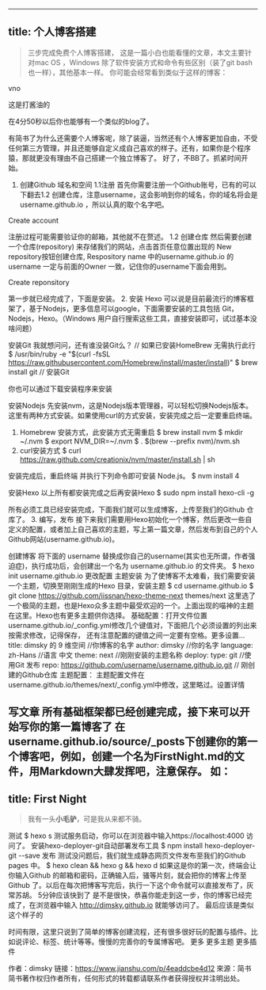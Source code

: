 
---
title: 个人博客搭建
---
>三步完成免费个人博客搭建， 这是一篇小白也能看懂的文章，本文主要针对mac OS ，Windows 除了软件安装方式和命令有些区别（装了git bash也一样），其他基本一样。
你可能会经常看到类似于这样的博客：





vno






这是打酱油的

在4分50秒以后你也能够有一个类似的blog了。

有简书了为什么还需要个人博客呢，除了装逼，当然还有个人博客更加自由，不受任何第三方管理，并且还能够自定义成自己喜欢的样子。还有，如果你是个程序猿，那就更没有理由不自己搭建一个独立博客了。
好了，不BB了。抓紧时间开始。
1. 创建Github 域名和空间
1.1注册
首先你需要注册一个Github账号，已有的可以下翻去1.2 创建仓库，注意username，这会影响到你的域名，你的域名将会是 username.github.io ，所以认真的取个名字吧。





Create account

注册过程可能需要验证你的邮箱，其他就不在赘述。
1.2 创建仓库
然后需要创建一个仓库(repository) 来存储我们的网站，点击首页任意位置出现的 New repository按钮创建仓库, Respository name 中的username.github.io 的username 一定与前面的Owner 一致，记住你的username下面会用到。





Create reponsitory

第一步就已经完成了，下面是安装。
2. 安装
Hexo 可以说是目前最流行的博客框架了，基于Nodejs，更多信息可以google，下面需要安装的工具包括 Git，Nodejs，Hexo。（Windows 用户自行搜索这些工具，直接安装即可，试过基本没啥问题）


安装Git
我就想问问，还有谁没装Git么？
// 如果已安装HomeBrew 无需执行此行
$ /usr/bin/ruby -e "$(curl -fsSL https://raw.githubusercontent.com/Homebrew/install/master/install)"
 $ brew install git   // 安装Git



你也可以通过下载安装程序来安装


安装Nodejs
先安装nvm，这是Nodejs版本管理器，可以轻松切换Nodejs版本。 这里有两种方式安装。如果使用curl的方式安装，安装完成之后一定要重启终端。
1. Homebrew 安装方式，此安装方式无需重启
$ brew install nvm
$ mkdir ~/.nvm
$ export NVM_DIR=~/.nvm
$ . $(brew --prefix nvm)/nvm.sh
 2. curl安装方式
 $ curl https://raw.github.com/creationix/nvm/master/install.sh | sh



安装完成后，重启终端 并执行下列命令即可安装 Node.js。
$ nvm install 4

安装Hexo
以上所有都安装完成之后再安装Hexo
$ sudo npm install hexo-cli -g

所有必须工具已经安装完成，下面我们就可以生成博客，上传至我们的Github 仓库了。
3. 编写，发布
接下来我们需要用Hexo初始化一个博客，然后更改一些自定义的配置，或者加上自己喜欢的主题，写上第一篇文章，然后发布到自己的个人Github网站(username.github.io)。

创建博客
将下面的 username 替换成你自己的username(其实也无所谓，作者强迫症)，执行成功后，会创建出一个名为 username.github.io 的文件夹。
$ hexo init username.github.io
更改配置
主题安装
为了使博客不太难看，我们需要安装一个主题，切换至刚刚生成的Hexo 目录，安装主题
$ cd username.github.io
$ git clone https://github.com/iissnan/hexo-theme-next themes/next
这里选了一个极简的主题，也是Hexo众多主题中最受欢迎的一个。上面出现的喵神的主题 在这里。Hexo也有更多主题供你选择。
基础配置：打开文件位置username.github.io/_config.yml修改几个键值对，下面把几个必须设置的列出来按需求修改，记得保存， 还有注意配置的键值之间一定要有空格。更多设置...
title: dimsky 的 9 维空间    //你博客的名字
author: dimsky  //你的名字
language: zh-Hans    //语言 中文
theme: next   //刚刚安装的主题名称
deploy:
type: git    //使用Git 发布
repo: https://github.com/username/username.github.io.git    // 刚创建的Github仓库
主题配置：
主题配置文件在username.github.io/themes/next/_config.yml中修改，这里略过。设置详情

写文章
所有基础框架都已经创建完成，接下来可以开始写你的第一篇博客了
在username.github.io/source/_posts下创建你的第一个博客吧，例如，创建一个名为FirstNight.md的文件，用Markdown大肆发挥吧，注意保存。
如：
 ---
 title: First Night
 ---
 > 我有一头**小毛驴**，可是我从来都不骑。


测试
$ hexo s
测试服务启动，你可以在浏览器中输入https://localhost:4000 访问了。
安装hexo-deployer-git自动部署发布工具
$ npm install hexo-deployer-git --save
发布
测试没问题后，我们就生成静态网页文件发布至我们的Github pages 中。
$ hexo clean && hexo g && hexo d
如果这是你的第一次，终端会让你输入Github 的邮箱和密码，正确输入后，骚等片刻，就会把你的博客上传至Github 了。以后在每次把博客写完后，执行一下这个命令就可以直接发布了，灰常苏胡。
5分钟应该快到了
是不是很快，恭喜你能走到这一步，你的博客已经完成了，在浏览器中输入 http://dimsky.github.io 就能够访问了。
最后应该是类似这个样子的








时间有限，这里只说到了简单的博客创建流程，还有很多很好玩的配置与插件。比如说评论、标签、统计等等。慢慢的完善你的专属博客吧。
更多
更多主题
更多插件

作者：dimsky
链接：https://www.jianshu.com/p/4eaddcbe4d12
來源：简书
简书著作权归作者所有，任何形式的转载都请联系作者获得授权并注明出处。